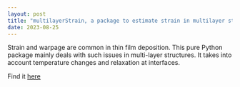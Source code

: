 ```yaml
---
layout: post
title: "multilayerStrain, a package to estimate strain in multilayer structure"
date: 2023-08-25
---
```


Strain and warpage are common in thin film deposition.
This pure Python package mainly deals with such issues in multi-layer structures.
It takes into account temperature changes and relaxation at interfaces.

Find it [here](http://github.com/kanglinxiong/multilayerStrain)

